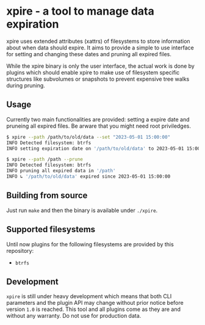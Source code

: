 # xpire - a tool to manage data expiration

xpire uses extended attributes (xattrs) of filesystems to store information
about when data should expire.
It aims to provide a simple to use interface for setting and changing these
dates and pruning all expired files.

While the xpire binary is only the user interface,
the actual work is done by plugins which should enable
xpire to make use of filesystem specific structures like
subvolumes or snapshots to prevent expensive tree walks
during pruning.

## Usage

Currently two main functionalities are provided: setting a expire date
and pruneing all expired files.
Be arware that you might need root priviledges.

```sh
$ xpire --path /path/to/old/data --set "2023-05-01 15:00:00"
INFO Detected filesystem: btrfs
INFO setting expiration date on '/path/to/old/data' to 2023-05-01 15:00:00
```

```sh
$ xpire --path /path --prune
INFO Detected filesystem: btrfs
INFO pruning all expired data in '/path'
INFO ↳ '/path/to/old/data' expired since 2023-05-01 15:00:00
```

## Building from source

Just run `make` and then the binary is available under `./xpire`.

## Supported filesystems

Until now plugins for the following filesystems are provided by this repository:

* `btrfs`

## Development

`xpire` is still under heavy development which means that both CLI parameters and
the plugin API may change without prior notice before version `1.0` is reached.
This tool and all plugins come as they are and without any warranty.
Do not use for production data.
